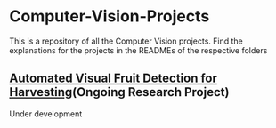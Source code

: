 # Computer-Vision-Projects

This is a repository of all the Computer Vision projects.
Find the explanations for the projects in the READMEs of the respective folders

## [Automated Visual Fruit Detection for Harvesting](https://github.com/ritvik02/Computer-Vision-Projects/tree/main/automated%20visual%20fruit%20detection%20for%20harvesting)(Ongoing Research Project)
Under development
